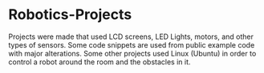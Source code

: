 # Robotics-Projects
Projects were made that used LCD screens, LED Lights, motors, and other types of sensors. Some code snippets are used from public example code with major alterations.
Some other projects used Linux (Ubuntu) in order to control a robot around the room and the obstacles in it.
